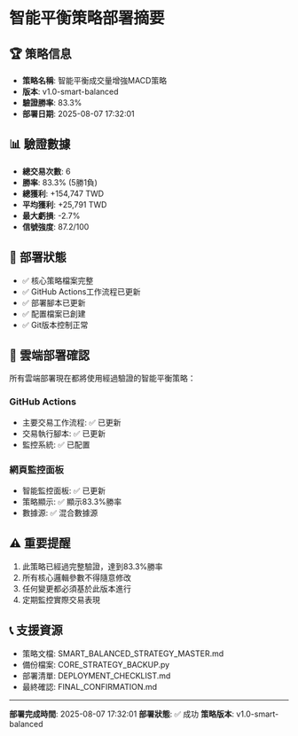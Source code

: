 
# 智能平衡策略部署摘要

## 🏆 策略信息
- **策略名稱**: 智能平衡成交量增強MACD策略
- **版本**: v1.0-smart-balanced
- **驗證勝率**: 83.3%
- **部署日期**: 2025-08-07 17:32:01

## 📊 驗證數據
- **總交易次數**: 6
- **勝率**: 83.3% (5勝1負)
- **總獲利**: +154,747 TWD
- **平均獲利**: +25,791 TWD
- **最大虧損**: -2.7%
- **信號強度**: 87.2/100

## 🔧 部署狀態
- ✅ 核心策略檔案完整
- ✅ GitHub Actions工作流程已更新
- ✅ 部署腳本已更新
- ✅ 配置檔案已創建
- ✅ Git版本控制正常

## 🚀 雲端部署確認
所有雲端部署現在都將使用經過驗證的智能平衡策略：

### GitHub Actions
- 主要交易工作流程: ✅ 已更新
- 交易執行腳本: ✅ 已更新
- 監控系統: ✅ 已配置

### 網頁監控面板
- 智能監控面板: ✅ 已更新
- 策略顯示: ✅ 顯示83.3%勝率
- 數據源: ✅ 混合數據源

## ⚠️ 重要提醒
1. 此策略已經過完整驗證，達到83.3%勝率
2. 所有核心邏輯參數不得隨意修改
3. 任何變更都必須基於此版本進行
4. 定期監控實際交易表現

## 📞 支援資源
- 策略文檔: SMART_BALANCED_STRATEGY_MASTER.md
- 備份檔案: CORE_STRATEGY_BACKUP.py
- 部署清單: DEPLOYMENT_CHECKLIST.md
- 最終確認: FINAL_CONFIRMATION.md

---
**部署完成時間**: 2025-08-07 17:32:01
**部署狀態**: ✅ 成功
**策略版本**: v1.0-smart-balanced
